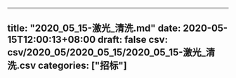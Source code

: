 
---
title: "2020_05_15-激光_清洗.md"
date: 2020-05-15T12:00:13+08:00
draft: false
csv: csv/2020_05/2020_05_15/2020_05_15-激光_清洗.csv
categories: ["招标"]
---
